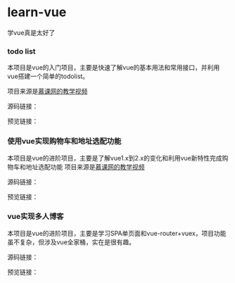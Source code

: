 # learn-vue

学vue真是太好了

### todo list

本项目是vue的入门项目，主要是快速了解vue的基本用法和常用接口，并利用vue搭建一个简单的todolist。

项目来源是[慕课网的教学视频](https://www.imooc.com/learn/694)

源码链接：

预览链接：



### 使用vue实现购物车和地址选配功能

本项目是vue的进阶项目，主要是了解vue1.x到2.x的变化和利用vue新特性完成购物车和地址选配功能
项目来源是[慕课网的教学视频](https://www.imooc.com/learn/796)

源码链接：

预览链接：


### vue实现多人博客

本项目是vue的进阶项目，主要是学习SPA单页面和vue-router+vuex，项目功能虽不复杂，但涉及vue全家桶，实在是很有趣。

源码链接：

预览链接： 
